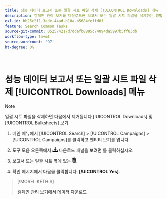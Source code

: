 ```yaml
---
title: 성능 데이터 보고서 또는 일괄 시트 파일 삭제 [!UICONTROL Downloads] 메뉴
description: 캠페인 관리 보기를 다운로드한 보고서 또는 일괄 시트 파일을 삭제하는 방법을 알아봅니다.
exl-id: bb25c2f1-3ade-44ad-b10a-b5684feffd8f
feature: Search Common Tasks
source-git-commit: 052574217d7ddafb8895c74094da5997b5ff83db
workflow-type: tm+mt
source-wordcount: '97'
ht-degree: 0%

---
```


# 성능 데이터 보고서 또는 일괄 시트 파일 삭제 [!UICONTROL Downloads] 메뉴

>[!NOTE]
>
>일괄 시트 파일을 삭제하면 다음에서 제거됩니다 [!UICONTROL Downloads] 및 [!UICONTROL Bulksheets] 보기.

1. 메인 메뉴에서 [!UICONTROL Search] > [!UICONTROL Campaigns] > [!UICONTROL Campaigns]를 클릭하고 엔티티 보기를 엽니다.

1. 도구 모음 오른쪽에서 ![보고서 다운로드](/help/search-social-commerce/assets/download.png "보고서 다운로드") 다운로드 패널을 보려면 를 클릭하십시오.

1. 보고서 또는 일괄 시트 옆에 있는 ![삭제](/help/search-social-commerce/assets/delete.png "삭제").

1. 확인 메시지에서 다음을 클릭합니다. **[!UICONTROL Yes]**.

>[!MORELIKETHIS]
>
>[캠페인 관리 보기에서 데이터 다운로드](/help/search-social-commerce/common-tasks/navigation-editing-selection/download.md)
